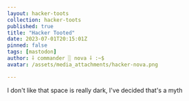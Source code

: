 ```yaml
---
layout: hacker-toots
collection: hacker-toots
published: true
title: "Hacker Tooted"
date: 2023-07-01T20:15:01Z
pinned: false
tags: [mastodon]
author: ⸸ commander ░ nova ⸸ :~$
avatar: /assets/media_attachments/hacker-nova.png

---
```


<p>I don&#39;t like that space is really dark, I&#39;ve decided that&#39;s a myth</p>


